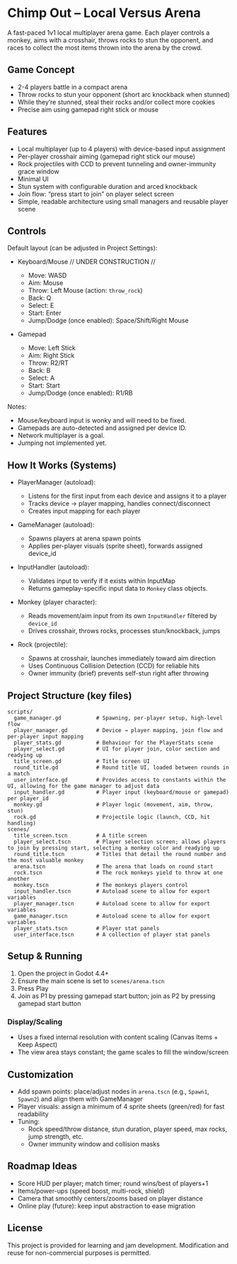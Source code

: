 # Chimp Out – Local Versus Arena

A fast-paced 1v1 local multiplayer arena game. Each player controls a monkey, aims with a crosshair, throws rocks to stun the opponent, and races to collect the most items thrown into the arena by the crowd.

## Game Concept

- 2-4 players battle in a compact arena
- Throw rocks to stun your opponent (short arc knockback when stunned)
- While they’re stunned, steal their rocks and/or collect more cookies
- Precise aim using gamepad right stick or mouse

## Features

- Local multiplayer (up to 4 players) with device-based input assignment
- Per-player crosshair aiming (gamepad right stick our mouse)
- Rock projectiles with CCD to prevent tunneling and owner-immunity grace window
- Minimal UI
- Stun system with configurable duration and arced knockback
- Join flow: “press start to join” on player select screen
- Simple, readable architecture using small managers and reusable player scene

## Controls

Default layout (can be adjusted in Project Settings):

- Keyboard/Mouse // UNDER CONSTRUCTION //
  - Move: WASD
  - Aim: Mouse
  - Throw: Left Mouse (action: `throw_rock`)
  - Back: Q
  - Select: E
  - Start: Enter
  - Jump/Dodge (once enabled): Space/Shift/Right Mouse

- Gamepad
  - Move: Left Stick
  - Aim: Right Stick
  - Throw: R2/RT
  - Back: B
  - Select: A
  - Start: Start
  - Jump/Dodge (once enabled): R1/RB

Notes:
- Mouse/keyboard input is wonky and will need to be fixed.
- Gamepads are auto-detected and assigned per device ID.
- Network multiplayer is a goal.
- Jumping not implemented yet.

## How It Works (Systems)

- PlayerManager (autoload):
  - Listens for the first input from each device and assigns it to a player
  - Tracks device → player mapping, handles connect/disconnect
  - Creates input mapping for each player

- GameManager (autoload):
  - Spawns players at arena spawn points
  - Applies per-player visuals (sprite sheet), forwards assigned device_id

- InputHandler (autoload):
  - Validates input to verify if it exists within InputMap
  - Returns gameplay-specific input data to `Monkey` class objects.

- Monkey (player character):
  - Reads movement/aim input from its own `InputHandler` filtered by `device_id`
  - Drives crosshair, throws rocks, processes stun/knockback, jumps

- Rock (projectile):
  - Spawns at crosshair, launches immediately toward aim direction
  - Uses Continuous Collision Detection (CCD) for reliable hits
  - Owner immunity (brief) prevents self-stun right after throwing

## Project Structure (key files)

```
scripts/
  game_manager.gd           # Spawning, per-player setup, high-level flow
  player_manager.gd         # Device → player mapping, join flow and per-player input mapping
  player_stats.gd           # Behaviour for the PlayerStats scene
  player_select.gd          # UI for player join, color section and readying up
  title_screen.gd           # Title screen UI
  round_title.gd            # Round title UI, loaded between rounds in a match
  user_interface.gd         # Provides access to constants within the UI, allowing for the game manager to adjust data
  input_handler.gd          # Player input (keyboard/mouse or gamepad) per player_id
  monkey.gd                 # Player logic (movement, aim, throw, stun)
  rock.gd                   # Projectile logic (launch, CCD, hit handling)
scenes/
  title_screen.tscn         # A title screen
  player_select.tscn        # Player selection screen; allows players to join by pressing start, selecting a monkey color and readying up
  round_title.tscn          # Titles that detail the round number and the most valuable monkey
  arena.tscn                # The arena that loads on round start
  rock.tscn                 # The rock monkeys yield to throw at one another
  monkey.tscn               # The monkeys players control
  input_handler.tscn        # Autoload scene to allow for export variables
  player_manager.tscn       # Autoload scene to allow for export variables
  game_manager.tscn         # Autoload scene to allow for export variables
  player_stats.tscn         # Player stat panels
  user_interface.tscn       # A collection of player stat panels
```

## Setup & Running

1. Open the project in Godot 4.4+
2. Ensure the main scene is set to `scenes/arena.tscn`
3. Press Play
4. Join as P1 by pressing gamepad start button; join as P2 by pressing gamepad start button

### Display/Scaling

- Uses a fixed internal resolution with content scaling (Canvas Items + Keep Aspect)
- The view area stays constant; the game scales to fill the window/screen

## Customization

- Add spawn points: place/adjust nodes in `arena.tscn` (e.g., `Spawn1`, `Spawn2`) and align them with GameManager
- Player visuals: assign a minimum of 4 sprite sheets (green/red) for fast readability
- Tuning:
  - Rock speed/throw distance, stun duration, player speed, max rocks, jump strength, etc.
  - Owner immunity window and collision masks

## Roadmap Ideas

- Score HUD per player; match timer; round wins/best of players+1
- Items/power-ups (speed boost, multi-rock, shield)
- Camera that smoothly centers/zooms based on player distance
- Online play (future): keep input abstraction to ease migration

## License

This project is provided for learning and jam development. Modification and reuse for non-commercial purposes is permitted.
